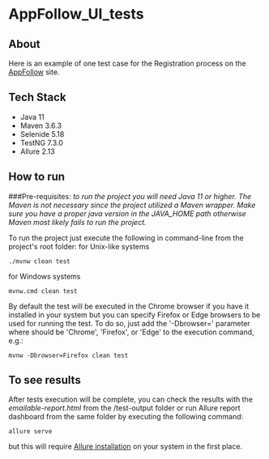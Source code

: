 # AppFollow_UI_tests

## About
Here is an example of one test case for the Registration process on the [AppFollow](https://appfollow.io/) site.


## Tech Stack
* Java 11
* Maven 3.6.3
* Selenide 5.18
* TestNG 7.3.0
* Allure 2.13

## How to run
###Pre-requisites:
*to run the project you will need Java 11 or higher. The Maven is not necessary since the project utilized a Maven wrapper. Make sure you have a proper java version in the JAVA_HOME path otherwise Maven most likely fails to run the project.*

To run the project just execute the following in command-line from the project's root folder:
for Unix-like systems
```
./mvnw clean test
```
for Windows systems
```
mvnw.cmd clean test
``` 

By default the test will be executed in the Chrome browser if you have it installed in your system but you can specify Firefox or Edge browsers to be used for running the test. To do so, just add the '-Dbrowser=<your browser>' parameter where <your browser> should be 'Chrome', 'Firefox', or 'Edge' to the execution command, e.g.:
```
mvnw -Dbrowser=Firefox clean test
```
## To see results
After tests execution will be complete, you can check the results with the *emailable-report.html* from the /test-output folder or run Allure report dashboard from the same folder by executing the following command:
```
allure serve
```
but this will require [Allure installation](https://docs.qameta.io/allure/#_installing_a_commandline) on your system in the first place.
